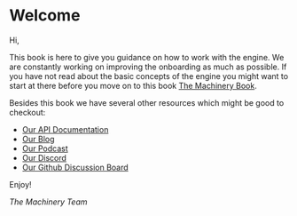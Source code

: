 # Welcome

Hi,

This book is here to give you guidance on how to work with the engine. We are constantly working on improving the onboarding as much as possible. If you have not read about the basic concepts of the engine you might want to start at there before you move on to this book [The Machinery Book]({{the_machinery_book}}index.html).

Besides this book we have several other resources which might be good to checkout:

- [Our API Documentation]({{docs}}apidoc.html)
- [Our Blog](https://ourmachinery.com/post/)
- [Our Podcast](https://anchor.fm/ourmachinery)
- [Our Discord](https://discord.gg/SHHSZaH)
- [Our Github Discussion Board](https://github.com/OurMachinery/themachinery-public/discussions)

Enjoy!

*The Machinery Team*






